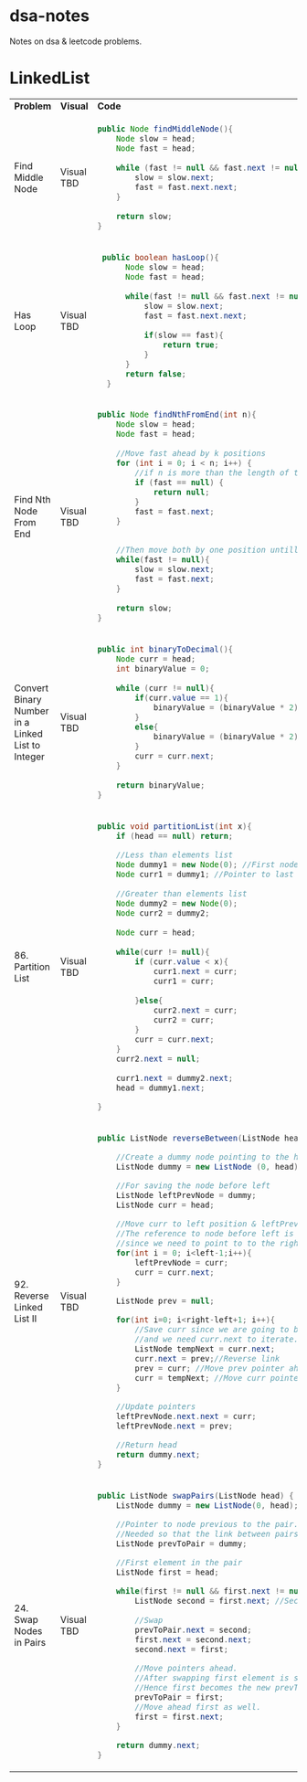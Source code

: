 # dsa-notes
Notes on dsa &amp; leetcode problems.

# LinkedList

<table>
<tr>
<td><b>Problem</b></td> <td><b>Visual</b></td> <td><b>Code</b></td>
</tr>
  
<tr>
<td> Find Middle Node </td>
<td> Visual TBD </td>
<td>

```java
public Node findMiddleNode(){
    Node slow = head;
    Node fast = head;
  
    while (fast != null && fast.next != null){
        slow = slow.next;
        fast = fast.next.next;
    }
    
    return slow;
}
```

</td>
</tr>

<tr>
<td> Has Loop </td>
<td> Visual TBD </td>
<td>
  
```java
 public boolean hasLoop(){
      Node slow = head;
      Node fast = head;
      
      while(fast != null && fast.next != null){
          slow = slow.next;
          fast = fast.next.next;
          
          if(slow == fast){
              return true;
          }
      }
      return false;
  }
```

</td>
</tr>

<tr>
<td> Find Nth Node From End </td>
<td> Visual TBD </td>
<td>
  
```java
public Node findNthFromEnd(int n){
    Node slow = head;
    Node fast = head;
    
    //Move fast ahead by k positions
    for (int i = 0; i < n; i++) {
        //if n is more than the length of the list return null
        if (fast == null) {
            return null;
        }
        fast = fast.next;
    }

    
    //Then move both by one position untill fast reaches the end.
    while(fast != null){
        slow = slow.next;
        fast = fast.next;
    }
    
    return slow;
}
```

</td>
</tr>

<tr>
<td> Convert Binary Number in a Linked List to Integer </td>
<td> Visual TBD </td>
<td>
  
```java
public int binaryToDecimal(){
    Node curr = head;
    int binaryValue = 0;
    
    while (curr != null){
        if(curr.value == 1){
            binaryValue = (binaryValue * 2) + 1;
        }
        else{
            binaryValue = (binaryValue * 2) + 0;
        }
        curr = curr.next;
    }
    
    return binaryValue;
}
```

</td>
</tr>

<tr>
<td> 86. Partition List </td>
<td> Visual TBD </td>
<td>
  
```java
public void partitionList(int x){
    if (head == null) return;

    //Less than elements list
    Node dummy1 = new Node(0); //First node of less than elements list
    Node curr1 = dummy1; //Pointer to last node of less than elements list
    
    //Greater than elements list
    Node dummy2 = new Node(0);
    Node curr2 = dummy2;
    
    Node curr = head;
    
    while(curr != null){
        if (curr.value < x){
            curr1.next = curr;
            curr1 = curr;
            
        }else{
            curr2.next = curr;
            curr2 = curr;
        }
        curr = curr.next;
    }
    curr2.next = null;
    
    curr1.next = dummy2.next;
    head = dummy1.next;
    
}
```

</td>
</tr>

<tr>
<td> 92. Reverse Linked List II </td>
<td> Visual TBD </td>
<td>
  
```java
public ListNode reverseBetween(ListNode head, int left, int right) {

    //Create a dummy node pointing to the head
    ListNode dummy = new ListNode (0, head);

    //For saving the node before left
    ListNode leftPrevNode = dummy;
    ListNode curr = head;

    //Move curr to left position & leftPrevNode to the node before left.
    //The reference to node before left is needed,
    //since we need to point to to the right end node.
    for(int i = 0; i<left-1;i++){
        leftPrevNode = curr;
        curr = curr.next;
    }

    ListNode prev = null;

    for(int i=0; i<right-left+1; i++){
        //Save curr since we are going to break curr->next to curr->prev
        //and we need curr.next to iterate.
        ListNode tempNext = curr.next;
        curr.next = prev;//Reverse link
        prev = curr; //Move prev pointer ahead
        curr = tempNext; //Move curr pointer ahead
    }

    //Update pointers
    leftPrevNode.next.next = curr;
    leftPrevNode.next = prev;

    //Return head
    return dummy.next;
}
```

</td>
</tr>

<tr>
<td> 24. Swap Nodes in Pairs </td>
<td> Visual TBD </td>
<td>
  
```java
public ListNode swapPairs(ListNode head) {
    ListNode dummy = new ListNode(0, head);

    //Pointer to node previous to the pair.
    //Needed so that the link between pairs is maintained.
    ListNode prevToPair = dummy; 

    //First element in the pair
    ListNode first = head; 

    while(first != null && first.next != null){
        ListNode second = first.next; //Second element in the pair.
      
        //Swap
        prevToPair.next = second;
        first.next = second.next;
        second.next = first;

        //Move pointers ahead.
        //After swapping first element is swapped to second. 
        //Hence first becomes the new prevToPair.
        prevToPair = first; 
        //Move ahead first as well.
        first = first.next;
    }

    return dummy.next;
}
```

</td>
</tr>

</table>

